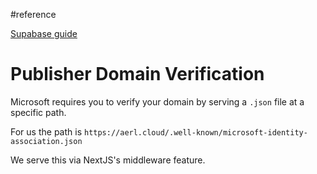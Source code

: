 #reference 

[Supabase guide](https://supabase.com/docs/guides/auth/social-login/auth-azure)

# Publisher Domain Verification

Microsoft requires you to verify your domain by serving a `.json` file at a specific path.

For us the path is `https://aerl.cloud/.well-known/microsoft-identity-association.json`

We serve this via NextJS's middleware feature.
